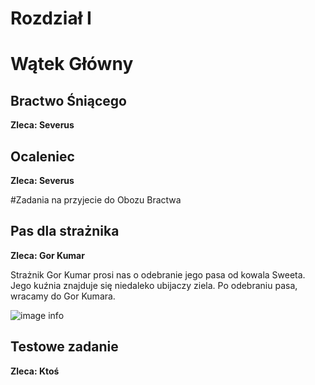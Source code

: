 # Rozdział I
# Wątek Główny

## Bractwo Śniącego
__Zleca: Severus__

## Ocaleniec
__Zleca: Severus__

#Zadania na przyjecie do Obozu Bractwa
## Pas dla strażnika

__Zleca: Gor Kumar__

Strażnik Gor Kumar prosi nas o odebranie jego pasa od kowala Sweeta. Jego kuźnia znajduje się niedaleko ubijaczy ziela. Po odebraniu pasa, wracamy do Gor Kumara.

![image info](https://i.imgur.com/FznkExH.png)



## Testowe zadanie
__Zleca: Ktoś__
